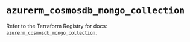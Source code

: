 # `azurerm_cosmosdb_mongo_collection`

Refer to the Terraform Registry for docs: [`azurerm_cosmosdb_mongo_collection`](https://registry.terraform.io/providers/hashicorp/azurerm/3.100.0/docs/resources/cosmosdb_mongo_collection).
